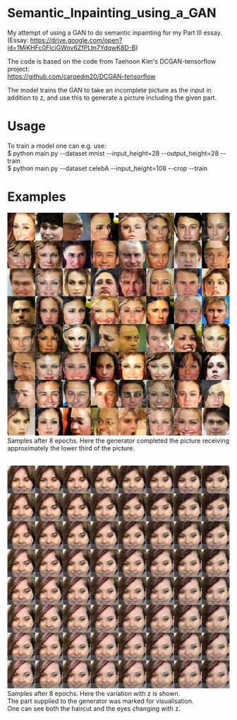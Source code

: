 # Semantic_Inpainting_using_a_GAN
My attempt of using a GAN to do semantic inpainting for my Part III essay.
(Essay: https://drive.google.com/open?id=1MjKHFc0FIciGWov6ZfPLtn7YdqwK8D-B)

The code is based on the code from Taehoon Kim's DCGAN-tensorflow project:<br />
https://github.com/carpedm20/DCGAN-tensorflow

The model trains the GAN to take an incomplete picture as the input in addition to z,
and use this to generate a picture including the given part.<br />

# Usage

To train a model one can e.g. use:<br />
$ python main.py --dataset mnist --input_height=28 --output_height=28 --train <br />
$ python main.py --dataset celebA --input_height=108 --crop --train

# Examples

![Example1](/good_samples/celebA_8e_merge.png) <br />
Samples after 8 epochs. Here the generator completed the picture receiving approximately the lower third of the picture. <br /> <br />

![Example2](/good_samples/celebA_8e_diffz_z_dim=4000_--img_height=12.png) <br />
Samples after 8 epochs. Here the variation with z is shown. <br />
The part supplied to the generator was marked for visualisation. <br />
One can see both the haircut and the eyes changing with z. <br /> <br />

